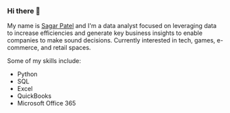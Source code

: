 ### Hi there 👋

My name is [Sagar Patel](https://www.linkedin.com/in/sagarpatel9001/) and I'm a data analyst focused on leveraging data to increase efficiencies and generate key business insights to enable companies to make sound decisions. Currently interested in tech, games, e-commerce, and retail spaces.

Some of my skills include:
- Python
- SQL
- Excel
- QuickBooks
- Microsoft Office 365


<!-- I'm a data analyst focused on building stronger collaborations with UR and other player centric roles, to better understand the player base and find new ways to harness consumer data to answer research questions and deliver insights within the games industry.
-->

<!--
**Autonomousse/Autonomousse** is a ✨ _special_ ✨ repository because its `README.md` (this file) appears on your GitHub profile.

Here are some ideas to get you started:

- 🔭 I’m currently working on ...
- 🌱 I’m currently learning ...
- 👯 I’m looking to collaborate on ...
- 🤔 I’m looking for help with ...
- 💬 Ask me about ...
- 📫 How to reach me: ...
- 😄 Pronouns: ...
- ⚡ Fun fact: ...
-->
